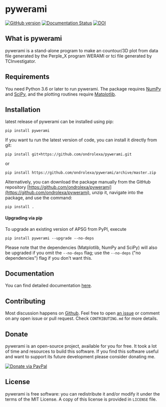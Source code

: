 # pywerami

[![GitHub version](https://badge.fury.io/gh/ondrolexa%2Fpywerami.svg)](https://badge.fury.io/gh/ondrolexa%2Fpywerami)
[![Documentation Status](https://readthedocs.org/projects/pywerami/badge/?version=latest)](https://readthedocs.org/projects/pywerami/?badge=latest)
[![DOI](https://zenodo.org/badge/46796466.svg)](https://zenodo.org/badge/latestdoi/46796466)

## What is pywerami

pywerami is a stand-alone program to make an countour/3D plot from data
file generated by the Perple_X program WERAMI or tci file generated by
TCInvestigator.

## Requirements

You need Python 3.6 or later to run pywerami. The package requires [NumPy](https://numpy.org/) and [SciPy](https://www.scipy.org/), and the plotting routines require [Matplotlib](https://matplotlib.org/).

## Installation

latest release of pywerami can be installed using pip:
```
pip install pywerami
```
If you want tu run the latest version of code, you can install it directly from git:
```
pip install git+https://github.com/ondrolexa/pywerami.git
```
or 
```
pip install https://github.com/ondrolexa/pywerami/archive/master.zip
```

Alternatively, you can download the package manually from the GitHub repository [https://github.com/ondrolexa/pywerami](https://github.com/ondrolexa/pywerami), unzip it, navigate into the package, and use the command:
```
pip install .
```
#### Upgrading via pip

To upgrade an existing version of APSG from PyPI, execute
```
pip install pywerami --upgrade --no-deps
```
Please note that the dependencies (Matplotlib, NumPy and SciPy) will also be upgraded if you omit the `--no-deps` flag; use the `--no-deps` ("no dependencies") flag if you don't want this.

## Documentation

You can find detailed documentation [here](https://pywerami.readthedocs.org).

## Contributing

Most discussion happens on [Github](https://github.com/ondrolexa/pywerami). Feel free to open [an issue](https://github.com/ondrolexa/pywerami/issues/new) or comment on any open issue or pull request. Check ``CONTRIBUTING.md`` for more details.

## Donate

pywerami is an open-source project, available for you for free. It took a lot of time and resources to build this software. If you find this software useful and want to support its future development please consider donating me.

[![Donate via PayPal](https://www.paypalobjects.com/en_US/i/btn/btn_donateCC_LG.gif)](https://www.paypal.com/cgi-bin/webscr?cmd=_donations&business=QTYZWVUNDUAH8&item_name=pywerami+development+donation&currency_code=EUR&source=url)

## License

pywerami is free software: you can redistribute it and/or modify it under the terms of the MIT License. A copy of this license is provided in ``LICENSE`` file.
